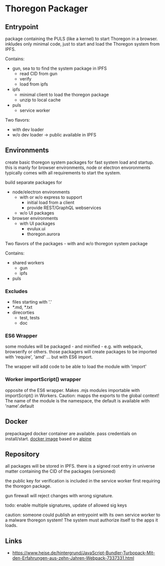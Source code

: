 Thoregon Packager
=================

## Entrypoint

package containing the PULS (like a kernel) to start Thoregon in a browser.
inkludes only minimal code, just to start and load the Thoregon system
from IPFS.

Contains: 
- gun, sea  to to find the system package in IPFS
    - read CID from gun
    - verify
    - load from ipfs
- ipfs
    - minimal client to load the thoregon package
    - unzip to local cache
- puls
    - service worker
    
Two flavors:
- with dev loader
- w/o dev loader -> public available in IPFS
    
## Environments

create basic thoregon system packages for fast system load and startup.
this is manly for browser environments, node or electron envoronments
typically comes with all requirements to start the system. 

build separate packages for 
- node/electron environments
    - with or w/o express to support 
        - initial load from a client
        - provide REST/GraphQL webservices
    - w/o UI packages 
- browser environments
    - with UI packages
        - evulux.ui
        - thoregon.aurora

Two flavors of the packages
    - with and w/o thoregon system package 

Contains:
- shared workers 
    - gun
    - ipfs
- puls

        
### Excludes

- files starting with '.'
- *.md, *.txt
- direcorties
    - test, tests
    - doc

### ES6 Wrapper

some modules will be packaged - and minified - e.g. with webpack, browserify or others.
those packagers will create packages to be imported with 'require', 'amd' ...
but with ES6 import. 

The wrapper will add code to be able to load the module with 'import'  

### Worker importScript() wrapper

opposite of the ES6 wrapper. Makes .mjs modules importable with importScript() 
in Workers. Caution: mapps the exports to the global context!
The name of the module is the namespace, the default is available with 'name'.default


## Docker

prepackaged docker container are available.
pass credentials on install/start.
[docker image](https://hub.docker.com/_/alpine) based on [alpine](https://alpinelinux.org/) 

## Repository

all packages will be stored in IPFS. there is a signed root entry
in universe matter containing the CID of the packages (versioned)

the public key for verification is included in the service worker
first requiring the thoregon package.

gun firewall will reject changes with wrong signature.

todo: enable multiple signatures, update of allowed sig keys

caution: someone could publish an entrypoint with its own service worker
to a malware thoregon system! The system must authorize itself to the apps
it loads.  

## Links

- https://www.heise.de/hintergrund/JavaScript-Bundler-Turbopack-Mit-den-Erfahrungen-aus-zehn-Jahren-Webpack-7337331.html

